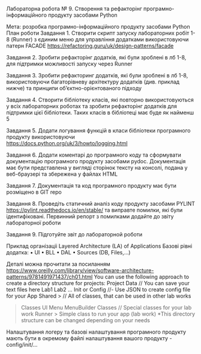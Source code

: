 Лабораторна робота № 9. Створення та рефакторінг програмно-інформаційного продукту засобами Python

Мета: розробка програмно-інформаційного продукту засобами Python 
План роботи
Завдання 1. Створити скрипт запуску лабораторних робіт 1-8 (Runner) з єдиним меню для управління додатками використовуючи патерн FACADE https://refactoring.guru/uk/design-patterns/facade

Завдання 2. Зробити рефакторінг додатків, які були зроблені в лб 1-8, для підтримки можливості запуску через Runner

Завдання 3. Зробити рефакторинг додатків, які були зроблені в лб 1-8, використовуючи багаторівневу архітектуру додатків (див. приклад нижче) та принципи об’єктно-орієнтованого підходу

Завдання 4. Створити бібліотеку класів, які повторно використовуються у всіх лабораторних роботах та зробити рефакторінг додатків для підтримки цієї бібліотеки. Таких класів в бібліотеці має буде як найменш 5

Завдання 5. Додати логування функцій в класи бібліотеки програмного продукту використовуючи https://docs.python.org/uk/3/howto/logging.html

Завдання 6. Додати коментарі до програмного коду та сформувати документацію програмного продукту засобами pydoc. Документація має бути представлена у вигляді сторінок тексту на консолі, подана у веб-браузері та збережена у файлах HTML

Завдання 7. Документація та код програмного продукту має бути розміщено в GIT repo

Завдання 8. Проведіть статичний аналіз коду продукту засобами PYLINT https://pylint.readthedocs.io/en/stable/ та виправте помилки, які були ідентифіковані. Первинний репорт з помилками додайте до звіту лабораторної роботи

Завдання 9. Підготуйте звіт до лабораторной роботи

Приклад організаціі Layered Architecture (LA) of Applications
 Базові рівні додатка:
•  UI
•  BLL 
•  DAL
•  Sources (DB, Files,…) 

Деталі можна прочитати за посиланням https://www.oreilly.com/library/view/software-architecture-patterns/9781491971437/ch01.html
You can use the following approach to create a directory structure for projects:
Project
  Data  // You can save your text files here
    Lab1
    Lab2
    …
Init or Config //- Use JSON to create config file for your App
Shared > // All of classes, that can be used in other lab works 
   >Classes
UI 
>Menu
>MenuBuilder
  Classes  // Special classes for your lab work
Runner > Simple class to run your app (lab work)
*This directory structure can be changed depending on your needs

Налаштування логеру та базові налаштування програмного продукту мають бути в окремому файлі налаштування вашого продукту - config/init/...